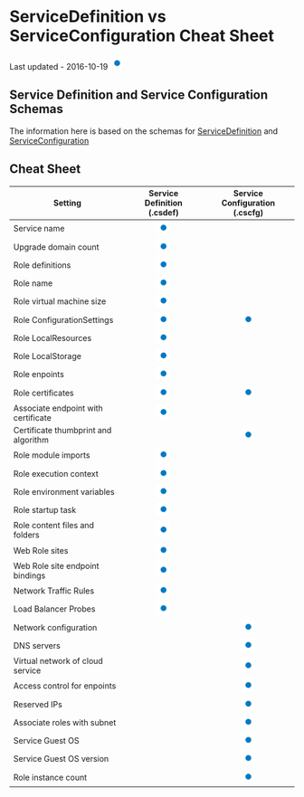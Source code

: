 # ServiceDefinition vs ServiceConfiguration Cheat Sheet
Last updated - 2016-10-19
![Image](../images/blue-dot.png?raw=true)

## Service Definition and Service Configuration Schemas
The information here is based on the schemas for [ServiceDefinition](https://msdn.microsoft.com/en-us/library/azure/ee758711.aspx) and [ServiceConfiguration](https://msdn.microsoft.com/en-us/library/azure/ee758711.aspx)

## Cheat Sheet

Setting | Service Definition (.csdef) | Service Configuration (.cscfg)
--- | :---: | :---:
Service name | <img src="../images/blue-dot.png">
Upgrade domain count | <img src="../images/blue-dot.png">
Role definitions | <img src="../images/blue-dot.png"> |
Role name | <img src="../images/blue-dot.png"> |
Role virtual machine size | <img src="../images/blue-dot.png"> |
Role ConfigurationSettings | <img src="../images/blue-dot.png"> | <img src="../images/blue-dot.png">
Role LocalResources | <img src="../images/blue-dot.png"> |
Role LocalStorage| <img src="../images/blue-dot.png"> |
Role enpoints | <img src="../images/blue-dot.png">
Role certificates | <img src="../images/blue-dot.png"> | <img src="../images/blue-dot.png">
Associate endpoint with certificate | <img src="../images/blue-dot.png"> |
Certificate thumbprint and algorithm | | <img src="../images/blue-dot.png">
Role module imports | <img src="../images/blue-dot.png">
Role execution context | <img src="../images/blue-dot.png">
Role environment variables | <img src="../images/blue-dot.png">
Role startup task | <img src="../images/blue-dot.png">
Role content files and folders | <img src="../images/blue-dot.png">
Web Role sites | <img src="../images/blue-dot.png">
Web Role site endpoint bindings | <img src="../images/blue-dot.png">
Network Traffic Rules | <img src="../images/blue-dot.png">
Load Balancer Probes | <img src="../images/blue-dot.png">
Network configuration | | <img src="../images/blue-dot.png">
DNS servers | | <img src="../images/blue-dot.png">
Virtual network of cloud service | | <img src="../images/blue-dot.png">
Access control for enpoints | | <img src="../images/blue-dot.png">
Reserved IPs | | <img src="../images/blue-dot.png">
Associate roles with subnet | | <img src="../images/blue-dot.png">
Service Guest OS | | <img src="../images/blue-dot.png">
Service Guest OS version | | <img src="../images/blue-dot.png">
Role instance count | | <img src="../images/blue-dot.png">

